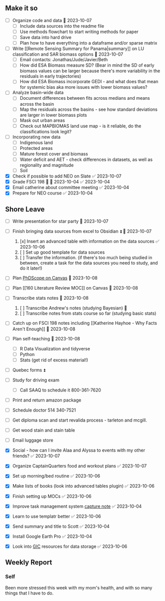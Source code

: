 ## Make it so
- [ ] Organize code and data 📅 2023-10-07 
	- [ ] Include data sources into the readme file
	- [ ] Use methods flowchart to start writing methods for paper
	- [ ] Save data into hard drive
	- [ ] Plan how to have everything into a dataframe and/or sparse matrix
- [ ] Write [[Remote Sensing Summary for Panama|summary]] on LU classification and SAR biomass options 📅 2023-10-07 
	- [ ] Email contacts: Jonathas/Jude/Javier/Beth 
	- [ ] How did ESA Biomass measure SD? (Bear in mind the SD of early biomass values can be larger because there's more variability in the residuals in early trajectories)
	- [ ] How did ESA Biomass incorporate GEDI - and what does that mean for systemic bias aka more issues with lower biomass values?
- [ ] Analyze basin-wide data
	- [ ] Document differences between fits across medians and means across the basin
	- [ ] Map the residuals across the basins - see how standard deviations are larger in lower biomass plots
	- [ ] Mask out urban areas
	- [ ] Check out MAPBIOMAS land use map - is it reliable, do the classifications look legit?
- [ ] Incorporating new data
	- [ ] Indigenous land
	- [ ] Protected areas
	- [ ] Mature forest cover and biomass
	- [ ] Water deficit and AET - check differences in datasets, as well as regionality and magnitude
	- [ ] Soil
- [x] Check if possible to add NEO on Slate ✅ 2023-10-07
- [x] Grade FSCI 198 🔼 📅 2023-10-04 ✅ 2023-10-04
- [x] Email catherine about committee meeting ✅ 2023-10-04
- [x] Prepare for NEO course ✅ 2023-10-04

## Shore Leave
- [ ] Write presentation for star party 📅 2023-10-07 
- [ ] Finish bringing data sources from excel to Obsidian ⏫ 📅 2023-10-07 
	1. [x] Insert an advanced table with information on the data sources ✅ 2023-10-06
	2.  [ ] Set up good template for data sources
	3.  [ ] Transfer the information. (if there's too much being studied in between, create a task for the data sources you need to study, and do it later!)

- [ ] Plan [PhDScope on Canvas](https://twitter.com/Artifexx/status/1608934257292103683)  📅 2023-10-08 
- [ ] Plan [[160 Literature Review MOC]] on Canvas 📅 2023-10-08 
- [ ] Transcribe stats notes 📅 2023-10-08 
	1.  [ ] Transcribe Andrew's notes (studying Bayesian) 🔼 
	2.  [ ] Transcribe notes from stats course so far (studying basic stats)
- [ ] Catch up on FSCI 198 notes including [[Katherine Hayhoe - Why Facts Aren't Enough]] 📅 2023-10-08 
- [ ] Plan self-teaching 📅 2023-10-08 
	- [ ] R Data Visualization and tidyverse
	- [ ] Python
	- [ ] Stats (get rid of excess material!)

- [ ] Quebec forms ⏫
- [ ] Study for driving exam
	- [ ] Call SAAQ to schedule it 800-361-7620
- [ ] Print and return amazon package
- [ ] Schedule doctor 514 340-7521
- [ ] Get diploma scan and start revalida process - tarleton and mcgill.
- [ ] Get wood stain and stain table
- [ ] Email luggage store
- [x] Social - how can I invite Alaa and Alyssa to events with my other friends? ✅ 2023-10-07
- [x] Organize CaptainQuarters food and workout plans ✅ 2023-10-07
- [x] Set up morning/bed routine ✅ 2023-10-06
- [x] Make lists of books (look into advanced tables plugin) ✅ 2023-10-06
- [x] Finish setting up MOCs ✅ 2023-10-06
- [x] Improve task management system [capture note](https://forum.obsidian.md/t/how-to-use-daily-notes-with-a-capture-note/6121) ✅ 2023-10-04
- [x] Learn to use templatr better ✅ 2023-10-06
- [x] Send summary and title to Scott ✅ 2023-10-04
- [x] Install Google Earth Pro ✅ 2023-10-04
- [x] Look into [GIC](https://gic.geog.mcgill.ca/) resources for data storage ✅ 2023-10-06
## Weekly Report

### Self
Been more stressed this week with my mom's health, and with so many things that I have to do.